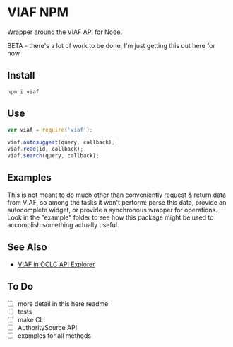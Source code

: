 # VIAF NPM

Wrapper around the VIAF API for Node.

BETA - there's a lot of work to be done, I'm just getting this out here for now.

## Install

```
npm i viaf
```

## Use

```js
var viaf = require('viaf');

viaf.autosuggest(query, callback);
viaf.read(id, callback);
viaf.search(query, callback);
```

## Examples

This is not meant to do much other than conveniently request & return data from VIAF, so among the tasks it won't perform: parse this data, provide an autocomplete widget, or provide a synchronous wrapper for operations. Look in the "example" folder to see how this package might be used to accomplish something actually useful.

## See Also

- [VIAF in OCLC API Explorer](https://platform.worldcat.org/api-explorer/VIAF/)

## To Do

- [ ] more detail in this here readme
- [ ] tests
- [ ] make CLI
- [ ] AuthoritySource API
- [ ] examples for all methods
